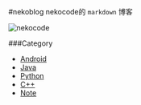 #nekoblog
nekocode的 `markdown` 博客

![nekocode](http://git.oschina.net/uploads/images/2015/0511/224233_643a775d_8742.png "nekocode")

###Category
- [Android](master/category/android)
- [Java](master/category/java)
- [Python](master/category/python)
- [C++](master/category/c++)
- [Note](master/category/note)